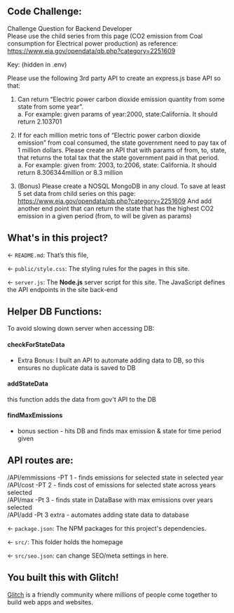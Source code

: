 





## Code Challenge:

Challenge Question for  Backend Developer  
Please use the child series from this page (CO2 emission from Coal consumption for Electrical 
power production) as reference: 
https://www.eia.gov/opendata/qb.php?category=2251609 
 
Key: (hidden in .env)
 
Please use the following 3rd party API to create an express.js base API so that: 
1. Can return “Electric power carbon dioxide emission quantity from some state from 
some year”.  
a. For example: given params of year:2000, state:California. It should return 
2.103701 
2. If for each million metric tons of “Electric power carbon dioxide emission” from coal 
consumed, the state government need to pay tax of 1 million dollars. Please create an 
API that with params of from, to, state, that returns the total tax that the state 
government paid in that period.  
a. For example: given from: 2003, to:2006, state: California. It should return 
8.306344million or 8.3 million 
 
3. (Bonus) Please create a NOSQL MongoDB in any cloud. To save at least 5 set data from 
child series on this page: https://www.eia.gov/opendata/qb.php?category=2251609 
And add another end point that can return the state that has the highest CO2 emission 
in a given period (from, to will be given as params)



## What's in this project?

← `README.md`: That’s this file, 

← `public/style.css`: The styling rules for the pages in this site.

← `server.js`: The **Node.js** server script for this site. The JavaScript defines the API endpoints in the site back-end

## Helper DB Functions:
To avoid slowing down server when accessing DB:
 #### checkForStateData
- Extra Bonus: I built an API to automate adding data to DB, so this ensures no duplicate data is saved to DB<br>
 #### addStateData
 this function adds the data from gov't API to the DB<br>
 #### findMaxEmissions 
 - bonus section - hits DB and finds max emission & state for time period given<br>

## API routes are:
 /API/emmissions   -PT 1 -  finds emissions for selected state in selected year<br>
 /API/cost         -PT 2 -  finds cost of emissions for selected state across years selected <br>
 /API/max          -Pt 3 - finds state in DataBase with max emissions over years selected<br>
 /API/add          -Pt 3 extra - automates adding state data to database<br>



← `package.json`: The NPM packages for this project's dependencies.

← `src/`: This folder holds the homepage 

← `src/seo.json`: can change SEO/meta settings in here.


## You built this with Glitch!

[Glitch](https://glitch.com) is a friendly community where millions of people come together to build web apps and websites.

